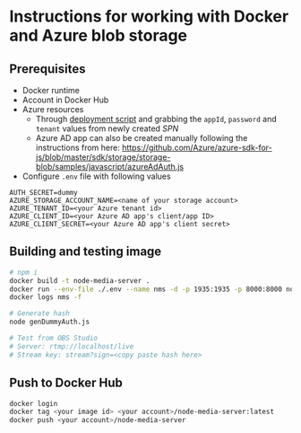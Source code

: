 # Instructions for working with Docker and Azure blob storage

## Prerequisites

- Docker runtime
- Account in Docker Hub
- Azure resources
  * Through [deployment script](/deployment/README.MD) and grabbing the `appId`, `password` and `tenant` values from newly created _SPN_
  * Azure AD app can also be created manually following the instructions from here: https://github.com/Azure/azure-sdk-for-js/blob/master/sdk/storage/storage-blob/samples/javascript/azureAdAuth.js
- Configure `.env` file with following values

```text
AUTH_SECRET=dummy
AZURE_STORAGE_ACCOUNT_NAME=<name of your storage account>
AZURE_TENANT_ID=<your Azure tenant id>
AZURE_CLIENT_ID=<your Azure AD app's client/app ID>
AZURE_CLIENT_SECRET=<your Azure AD app's client secret>
```

## Building and testing image

```bash
# npm i
docker build -t node-media-server .
docker run --env-file ./.env --name nms -d -p 1935:1935 -p 8000:8000 node-media-server
docker logs nms -f

# Generate hash
node genDummyAuth.js

# Test from OBS Studio 
# Server: rtmp://localhost/live
# Stream key: stream?sign=<copy paste hash here>
```

## Push to Docker Hub

```bash
docker login
docker tag <your image id> <your account>/node-media-server:latest
docker push <your account>/node-media-server
```
